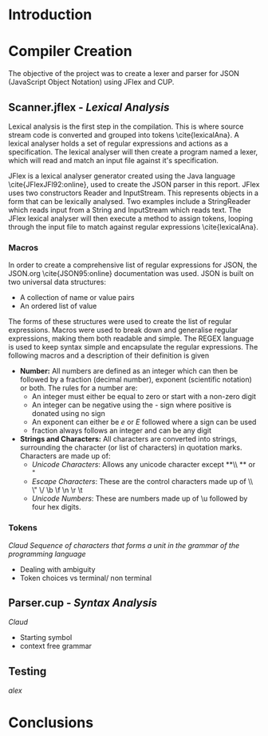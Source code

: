 # Introduction

# Compiler Creation

The objective of the project was to create a lexer and parser for JSON (JavaScript Object Notation) using JFlex and CUP.

## Scanner.jflex - *Lexical Analysis*

Lexical analysis is the first step in the compilation. This is where source stream code is converted and grouped into tokens \cite{lexicalAna}. A lexical analyser holds a set of regular expressions and actions as a specification. The lexical analyser will then create a program named a lexer, which will read and match an input file against it's specification.

JFlex is a lexical analyser generator created using the Java language \cite{JFlexJFl92:online}, used to create the JSON parser in this report. JFlex uses two constructors Reader and InputStream. This represents objects in a form that can be lexically analysed. Two examples include a StringReader which reads input from a String and InputStream which reads text. The JFlex lexical analyser will then execute a method to assign tokens, looping through the input file to match against regular expressions \cite{lexicalAna}.

### Macros

In order to create a comprehensive list of regular expressions for JSON, the JSON.org \cite{JSON95:online} documentation was used. JSON is built on two universal data structures:
- A collection of name or value pairs
- An ordered list of value

The forms of these structures were used to create the list of regular expressions. Macros were used to break down and generalise regular expressions, making them both readable and simple. The REGEX language is used to keep syntax simple and encapsulate the regular expressions. The following macros and a description of their definition is given


- **Number:** All numbers are defined as an integer which can then be followed by a fraction (decimal number), exponent (scientific notation) or both. The rules for a number are:
    - An integer must either be equal to zero or start with a non-zero digit
    - An integer can be negative using the *-* sign where positive is donated using no sign
    - An exponent can either be *e* or *E* followed where a sign can be used
    - fraction always follows an integer and can be any digit
- **Strings and Characters:** All characters are converted into strings, surrounding the character (or list of characters) in quotation marks. Characters are made up of:
    - *Unicode Characters*: Allows any unicode character except **\\\ ** or "
    - *Escape Characters*: These are the control characters made up of \\\ \\" \\/ \\b \\f \\n \\r \\t
    - *Unicode Numbers*: These are numbers made up of \u followed by four hex digits.

### Tokens
*Claud
Sequence of characters that forms a unit in the grammar of the programming language*
 - Dealing with ambiguity
 - Token choices vs terminal/ non terminal

## Parser.cup - *Syntax Analysis*
*Claud*
 - Starting symbol
 - context free grammar

## Testing
*alex*


# Conclusions
